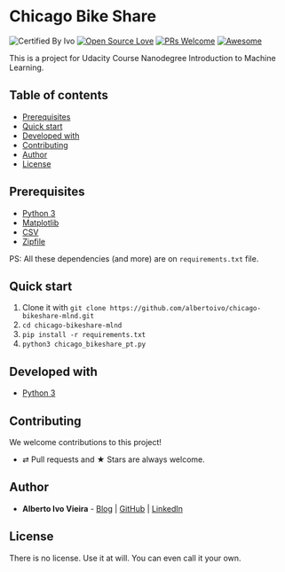# Chicago Bike Share

![Certified By Ivo](https://img.shields.io/badge/Certified%20By-Ivo-blue.svg)
[![Open Source Love](https://badges.frapsoft.com/os/v2/open-source.svg?v=102)](https://github.com/ellerbrock/open-source-badge/)
[![PRs Welcome](https://img.shields.io/badge/PRs-welcome-brightgreen.svg?style=flat-square)](http://makeapullrequest.com)
[![Awesome](https://cdn.rawgit.com/sindresorhus/awesome/d7305f38d29fed78fa85652e3a63e154dd8e8829/media/badge.svg)](https://github.com/sindresorhus/awesome)


This is a project for Udacity Course Nanodegree Introduction to Machine Learning.

## Table of contents

-   [Prerequisites](#prerequisites)
-   [Quick start](#quick-start)
-   [Developed with](#developed-with)
-   [Contributing](#contributing)
-   [Author](#author)
-   [License](#license)

## Prerequisites

- [Python 3](https://www.python.org)
- [Matplotlib](https://matplotlib.org/)
- [CSV](https://docs.python.org/3/library/csv.html)
- [Zipfile](https://docs.python.org/3/library/zipfile.html)

PS: All these dependencies (and more) are on `requirements.txt` file.

## Quick start

1. Clone it with `git clone https://github.com/albertoivo/chicago-bikeshare-mlnd.git`
1. `cd chicago-bikeshare-mlnd`
1. `pip install -r requirements.txt`
1. `python3 chicago_bikeshare_pt.py`

## Developed with

* [Python 3](https://www.python.org/)

## Contributing

We welcome contributions to this project!

-   ⇄ Pull requests and ★ Stars are always welcome.

## Author

* **Alberto Ivo Vieira** - [Blog](https://albertoivo.github.io) | [GitHub](https://github.com/albertoivo) | [LinkedIn](https://www.linkedin.com/in/alberto-ivo-vieira/)

## License

There is no license. Use it at will. You can even call it your own.
